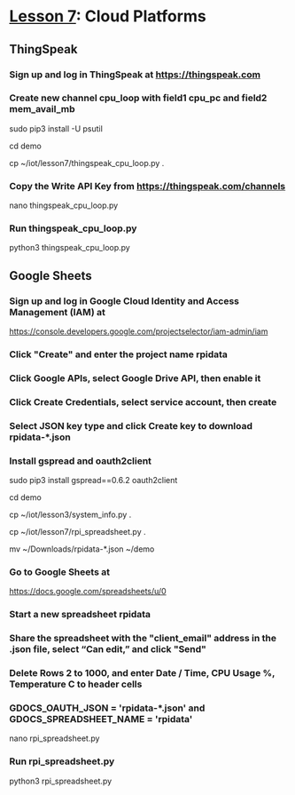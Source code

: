 # <a href="https://goo.gl/6BsKOa">Lesson 7</a>: Cloud Platforms

## ThingSpeak

### Sign up and log in ThingSpeak at https://thingspeak.com

### Create new channel cpu_loop with field1 cpu_pc and field2 mem_avail_mb

sudo pip3 install -U psutil

cd demo

cp ~/iot/lesson7/thingspeak_cpu_loop.py .

### Copy the Write API Key from https://thingspeak.com/channels

nano thingspeak_cpu_loop.py

### Run thingspeak_cpu_loop.py

python3 thingspeak_cpu_loop.py

## Google Sheets

### Sign up and log in Google Cloud Identity and Access Management (IAM) at

https://console.developers.google.com/projectselector/iam-admin/iam

### Click "Create" and enter the project name rpidata

### Click  Google APIs, select Google Drive API, then enable it

### Click Create Credentials, select service account, then create

### Select JSON key type and click Create key to download rpidata-*.json

### Install gspread and oauth2client

sudo pip3 install gspread==0.6.2 oauth2client

cd demo

cp ~/iot/lesson3/system_info.py .

cp ~/iot/lesson7/rpi_spreadsheet.py .

mv ~/Downloads/rpidata-*.json ~/demo

### Go to Google Sheets at

https://docs.google.com/spreadsheets/u/0

### Start a new spreadsheet rpidata

### Share the spreadsheet with the "client_email" address in the .json file, select “Can edit,” and click "Send"

### Delete Rows 2 to 1000, and enter Date / Time, CPU Usage %, Temperature C to header cells

### GDOCS_OAUTH_JSON = 'rpidata-*.json' and GDOCS_SPREADSHEET_NAME = 'rpidata'

nano rpi_spreadsheet.py

### Run rpi_spreadsheet.py

python3 rpi_spreadsheet.py
